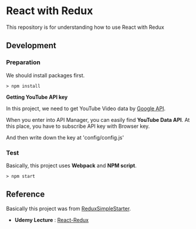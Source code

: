 # React with Redux

This repository is for understanding how to use React with Redux

## Development

### Preparation

We should install packages first.

```console
> npm install
```

**Getting YouTube API key**

In this project, we need to get YouTube Video data by [Google API](https://console.developers.google.com).

When you enter into API Manager, you can easily find **YouTube Data API**.
At this place, you have to subscribe API key with Browser key.

And then write down the key at 'config/config.js'

### Test

Basically, this project uses **Webpack** and **NPM script**.

```console
> npm start
```

## Reference

Basically this project was from [ReduxSimpleStarter](https://github.com/StephenGrider/ReduxSimpleStarter).

- **Udemy Lecture** : [React-Redux](https://www.udemy.com/react-redux/)
